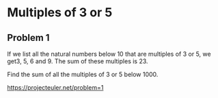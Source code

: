 # Multiples of 3 or 5
## Problem 1

If we list all the natural numbers below 10 that are multiples of 3 or 5, we get3, 5, 6 and 9. The sum of these multiples is 23.

Find the sum of all the multiples of 3 or 5 below 1000.

https://projecteuler.net/problem=1